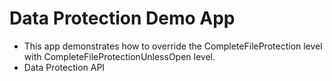 # Data Protection Demo App

- This app demonstrates how to override the CompleteFileProtection level with CompleteFileProtectionUnlessOpen level.
- Data Protection API
